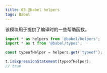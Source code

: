 ```yaml
---
title: 03 @babel helpers
tags: Babel
---
```


该模块用于提供了编译时的一些帮助函数。

```javascript
import * as helpers from '@babel/helpers';
import * as t from '@babel/types';

const typeofHelper = helpers.get('typeof');

t.isExpressionStatement(typeofHelper);
// true
```